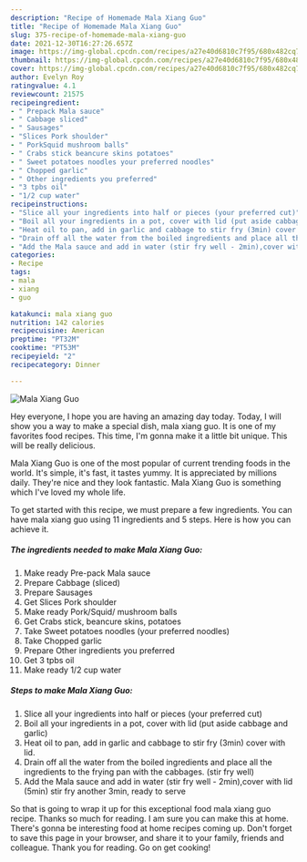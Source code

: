 ```yaml
---
description: "Recipe of Homemade Mala Xiang Guo"
title: "Recipe of Homemade Mala Xiang Guo"
slug: 375-recipe-of-homemade-mala-xiang-guo
date: 2021-12-30T16:27:26.657Z
image: https://img-global.cpcdn.com/recipes/a27e40d6810c7f95/680x482cq70/mala-xiang-guo-recipe-main-photo.jpg
thumbnail: https://img-global.cpcdn.com/recipes/a27e40d6810c7f95/680x482cq70/mala-xiang-guo-recipe-main-photo.jpg
cover: https://img-global.cpcdn.com/recipes/a27e40d6810c7f95/680x482cq70/mala-xiang-guo-recipe-main-photo.jpg
author: Evelyn Roy
ratingvalue: 4.1
reviewcount: 21575
recipeingredient:
- " Prepack Mala sauce"
- " Cabbage sliced"
- " Sausages"
- "Slices Pork shoulder"
- " PorkSquid mushroom balls"
- " Crabs stick beancure skins potatoes"
- " Sweet potatoes noodles your preferred noodles"
- " Chopped garlic"
- " Other ingredients you preferred"
- "3 tpbs oil"
- "1/2 cup water"
recipeinstructions:
- "Slice all your ingredients into half or pieces (your preferred cut)"
- "Boil all your ingredients in a pot, cover with lid (put aside cabbage and garlic)"
- "Heat oil to pan, add in garlic and cabbage to stir fry (3min) cover with lid."
- "Drain off all the water from the boiled ingredients and place all the ingredients to the frying pan with the cabbages. (stir fry well)"
- "Add the Mala sauce and add in water (stir fry well - 2min),cover with lid (5min) stir fry another 3min, ready to serve"
categories:
- Recipe
tags:
- mala
- xiang
- guo

katakunci: mala xiang guo 
nutrition: 142 calories
recipecuisine: American
preptime: "PT32M"
cooktime: "PT53M"
recipeyield: "2"
recipecategory: Dinner

---
```



![Mala Xiang Guo](https://img-global.cpcdn.com/recipes/a27e40d6810c7f95/680x482cq70/mala-xiang-guo-recipe-main-photo.jpg)

Hey everyone, I hope you are having an amazing day today. Today, I will show you a way to make a special dish, mala xiang guo. It is one of my favorites food recipes. This time, I'm gonna make it a little bit unique. This will be really delicious.



Mala Xiang Guo is one of the most popular of current trending foods in the world. It's simple, it's fast, it tastes yummy. It is appreciated by millions daily. They're nice and they look fantastic. Mala Xiang Guo is something which I've loved my whole life.


To get started with this recipe, we must prepare a few ingredients. You can have mala xiang guo using 11 ingredients and 5 steps. Here is how you can achieve it.

<!--inarticleads1-->

##### The ingredients needed to make Mala Xiang Guo:

1. Make ready  Pre-pack Mala sauce
1. Prepare  Cabbage (sliced)
1. Prepare  Sausages
1. Get Slices Pork shoulder
1. Make ready  Pork/Squid/ mushroom balls
1. Get  Crabs stick, beancure skins, potatoes
1. Take  Sweet potatoes noodles (your preferred noodles)
1. Take  Chopped garlic
1. Prepare  Other ingredients you preferred
1. Get 3 tpbs oil
1. Make ready 1/2 cup water




<!--inarticleads2-->

##### Steps to make Mala Xiang Guo:

1. Slice all your ingredients into half or pieces (your preferred cut)
1. Boil all your ingredients in a pot, cover with lid (put aside cabbage and garlic)
1. Heat oil to pan, add in garlic and cabbage to stir fry (3min) cover with lid.
1. Drain off all the water from the boiled ingredients and place all the ingredients to the frying pan with the cabbages. (stir fry well)
1. Add the Mala sauce and add in water (stir fry well - 2min),cover with lid (5min) stir fry another 3min, ready to serve




So that is going to wrap it up for this exceptional food mala xiang guo recipe. Thanks so much for reading. I am sure you can make this at home. There's gonna be interesting food at home recipes coming up. Don't forget to save this page in your browser, and share it to your family, friends and colleague. Thank you for reading. Go on get cooking!
